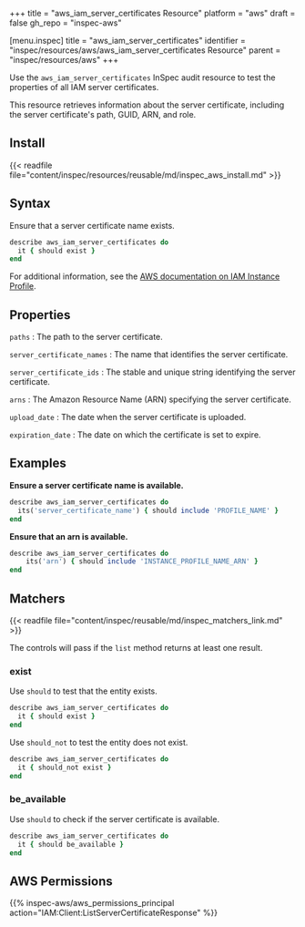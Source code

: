 +++
title = "aws_iam_server_certificates Resource"
platform = "aws"
draft = false
gh_repo = "inspec-aws"

[menu.inspec]
title = "aws_iam_server_certificates"
identifier = "inspec/resources/aws/aws_iam_server_certificates Resource"
parent = "inspec/resources/aws"
+++

Use the `aws_iam_server_certificates` InSpec audit resource to test the properties of all IAM server certificates.

This resource retrieves information about the server certificate, including the server certificate's path, GUID, ARN, and role.

## Install

{{< readfile file="content/inspec/resources/reusable/md/inspec_aws_install.md" >}}

## Syntax

Ensure that a server certificate name exists.

```ruby
describe aws_iam_server_certificates do
  it { should exist }
end
```

For additional information, see the [AWS documentation on IAM Instance Profile](https://docs.aws.amazon.com/AWSCloudFormation/latest/UserGuide/aws-resource-iam-instanceprofile.html).

## Properties

`paths`
: The path to the server certificate.

`server_certificate_names`
: The name that identifies the server certificate.

`server_certificate_ids`
: The stable and unique string identifying the server certificate.

`arns`
: The Amazon Resource Name (ARN) specifying the server certificate.

`upload_date`
: The date when the server certificate is uploaded.

`expiration_date`
: The date on which the certificate is set to expire.

## Examples

**Ensure a server certificate name is available.**

```ruby
describe aws_iam_server_certificates do
  its('server_certificate_name') { should include 'PROFILE_NAME' }
end
```

**Ensure that an arn is available.**

```ruby
describe aws_iam_server_certificates do
    its('arn') { should include 'INSTANCE_PROFILE_NAME_ARN' }
end
```

## Matchers

{{< readfile file="content/inspec/reusable/md/inspec_matchers_link.md" >}}

The controls will pass if the `list` method returns at least one result.

### exist

Use `should` to test that the entity exists.

```ruby
describe aws_iam_server_certificates do
  it { should exist }
end
```

Use `should_not` to test the entity does not exist.

```ruby
describe aws_iam_server_certificates do
  it { should_not exist }
end
```

### be_available

Use `should` to check if the server certificate is available.

```ruby
describe aws_iam_server_certificates do
  it { should be_available }
end
```

## AWS Permissions

{{% inspec-aws/aws_permissions_principal action="IAM:Client:ListServerCertificateResponse" %}}
